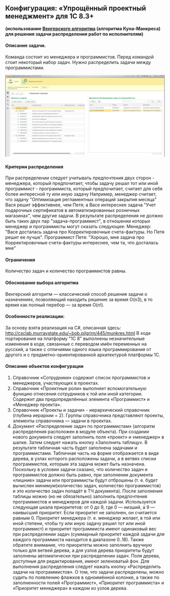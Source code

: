 ## Конфигурация: «Упрощённый проектный менеджмент» для 1С 8.3+

**(использование [Венгерского алгоритма](https://ru.wikipedia.org/wiki/%D0%92%D0%B5%D0%BD%D0%B3%D0%B5%D1%80%D1%81%D0%BA%D0%B8%D0%B9_%D0%B0%D0%BB%D0%B3%D0%BE%D1%80%D0%B8%D1%82%D0%BC) (алгоритма Куна-Манкреса) для решения задачи распределения работ по исполнителям)**

#### Описание задачи.

Команда состоит из менеджера и программистов. Перед командой стоит некоторый набор задач. Нужно распределить задачи между программистами.

![Screenshot](https://raw.githubusercontent.com/tyashin/1C8-Munkres-algorithm/main/screenshot.jpg)

#### Критерии распределения
При распределении следует учитывать предпочтения двух сторон - менеджера, который предпочитает, чтобы задачу решал тот или иной программист - программиста, который предпочитает, считает для себя более интересной ту или иную задачу Например, менеджер считает, что задачу "Оптимизация регламентных операций закрытия месяца" Вася решит
эффективнее, чем Петя; а Васе интереснее задача "Учет подарочных сертификатов в автоматизированных розничных магазинах", чем другие задачи. В результате распределения не должно быть таких двух пар "задача-программист", в отношении которых менеджер и программисты могут сказать следующее: Менеджер: "Васе досталась задача про Корректировочные счета-фактуры. Но Петя решит ее лучше". Программист Петя: "Хорошо, мне задача про Корректировочные счета-фактуры интереснее, чем та, что досталась мне"

#### Ограничения
Количество задач и количество программистов равны.


#### Обоснование выбора алгоритма 
Венгерский алгоритм — классический способ решения задачи о назначениях, позволяющий находить решение за время O(n3), в то время как полный перебор  — за время O(n!).

#### Особенности реализации:  
За основу взята реализация на C#, описанная здесь: http://csclab.murraystate.edu/~bob.pilgrim/445/munkres.html В ходе портирования на платформу "1С 8" выполнены незначительные изменения в коде, связанные с переводом имён переменных на русский, а также с отличиями одного языка программирования от другого и c предметно-ориентированной архитектурой платформы 1С.

#### Описание объектов конфигурации

1. Справочник «Сотрудники» содержит список программистов и менеджеров, участвующих в проектах. 
2. Справочник «Проектные роли» выполняет вспомогательную функцию отнесения сотрудников к той или иной категории. Содержит два предопределённых элемента «Программист» и «Менеджер проекта». 
3. Справочник «Проекты и задачи» - иерархический справочник (глубина иерархии = 2). Группы справочника представляют проекты, элементы справочника — задачи в проектах. 
4. Документ «Распределение задач по программистам» (алгоритм распределения расположен в модуле объекта). При создании нового документа следует заполнить поля «проект» и «менеджер» в шапке. Затем следует нажать кнопку «Заполнить таблицу». В результате табличная часть будет заполнена задачами и программистами. Табличная часть на форме отображается в виде дерева, в узлах которого расположены задачи, а в ветвях списки программистов, которым эта задача может быть назначена. Поскольку в условии задачи сказано, что количество задач и программистов должно быть равно, при заполнении документа «лишние» задачи или программисты будут отброшены (т. е. будет вычислен минимум(количество задач, количество программистов) и это количество задач попадёт в ТЧ документа). После заполнения таблицы можно (но не обязательно) заполнить предпочтения программистов и менеджеров для каждой задачи. Используется следующая шкала приоритетов: от 0 до 9, где 0 — низший, а 9 — наивысший приоритет. Если приоритет не заполнен, он считается равным 0. Приоритет менеджера (т. е. менеджер желает, в той или иной степени, чтобы ту или иную задачу решил тот или иной программист)  и приоритет программиста имеют одинаковый вес при распределении задач (суммарный приоритет каждой задачи для каждого программиста находится в диапазоне 0..18). Также обратите внимание, что приоритеты можно заполнить вручную только для ветвей дерева, а для узлов дерева приоритеты будут заполнены автоматически при распределении задач. 
Поля дерева, доступные для редактирования, имеют зеленоватый фон.
Для выполнения распределения следует нажать кнопку «Распределить задачи на программистов». О том, что задачи распределены, можно судить по появлению флажков в одноимённой колонке, а также по заполненности полей «Программист», «Приоритет программиста» и «Приоритет менеджера» в каждом из узлов дерева.
